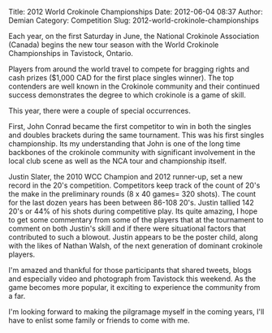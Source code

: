 Title: 2012 World Crokinole Championships
Date: 2012-06-04 08:37
Author: Demian
Category: Competition
Slug: 2012-world-crokinole-championships

Each year, on the first Saturday in June, the National Crokinole
Association (Canada) begins the new tour season with the World Crokinole
Championships in Tavistock, Ontario.

Players from around the world travel to compete for bragging rights and
cash prizes ($1,000 CAD for the first place singles winner). The top
contenders are well known in the Crokinole community and their continued
success demonstrates the degree to which crokinole is a game of skill.

This year, there were a couple of special occurrences.

First, John Conrad became the first competitor to win in both the
singles and doubles brackets during the same tournament. This was his
first singles championship. Its my understanding that John is one of the
long time backbones of the crokinole community with significant
involvement in the local club scene as well as the NCA tour and
championship itself.

Justin Slater, the 2010 WCC Champion and 2012 runner-up, set a new
record in the 20's competition. Competitors keep track of the count of
20's the make in the preliminary rounds (8 x 40 games= 320 shots). The
count for the last dozen years has been between 86-108 20's. Justin
tallied 142 20's or 44% of his shots during competitive play. Its quite
amazing, I hope to get some commentary from some of the players that at
the tournament to comment on both Justin's skill and if there were
situational factors that contributed to such a blowout. Justin appears
to be the poster child, along with the likes of Nathan Walsh, of the
next generation of dominant crokinole players.

I'm amazed and thankful for those participants that shared tweets, blogs
and especially video and photograph from Tavistock this weekend. As the
game becomes more popular, it exciting to experience the community from
a far.

I'm looking forward to making the pilgramage myself in the coming years,
I'll have to enlist some family or friends to come with me.
